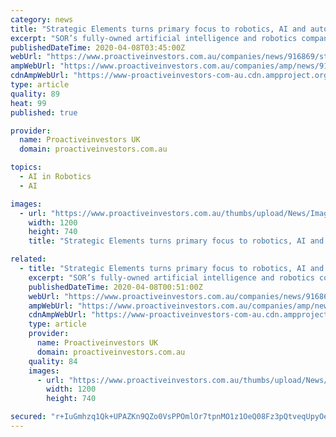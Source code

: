 ```yaml
---
category: news
title: "Strategic Elements turns primary focus to robotics, AI and automation"
excerpt: "SOR’s fully-owned artificial intelligence and robotics company Stealth Technologies is working with Honeywell to build experimental autonomous robotic vehicles. Strategic Elements Ltd (ASX:SOR) is increasing its focus on opportunities in robotics, artificial intelligence (AI) and automation, which are likely to see a big increase in ..."
publishedDateTime: 2020-04-08T03:45:00Z
webUrl: "https://www.proactiveinvestors.com.au/companies/news/916869/strategic-elements-turns-primary-focus-to-robotics-ai-and-automation-916869.html"
ampWebUrl: "https://www.proactiveinvestors.com.au/companies/amp/news/916869"
cdnAmpWebUrl: "https://www-proactiveinvestors-com-au.cdn.ampproject.org/c/s/www.proactiveinvestors.com.au/companies/amp/news/916869"
type: article
quality: 89
heat: 99
published: true

provider:
  name: Proactiveinvestors UK
  domain: proactiveinvestors.com.au

topics:
  - AI in Robotics
  - AI

images:
  - url: "https://www.proactiveinvestors.com.au/thumbs/upload/News/Image/2020_04/1200z740_1586306954_2020-04-08-10-49-14_db8c3de50fe04b48ce8d305771eaa76f.jpg"
    width: 1200
    height: 740
    title: "Strategic Elements turns primary focus to robotics, AI and automation"

related:
  - title: "Strategic Elements turns primary focus to robotics, AI and automation, shares up"
    excerpt: "SOR’s fully-owned artificial intelligence and robotics company Stealth Technologies is working with Honeywell to build experimental autonomous robotic vehicles. Robotic vehicles have a role to play in helping protect critical infrastructure Strategic Elements Ltd (ASX:SOR) is increasing its focus on opportunities in robotics, artificial ..."
    publishedDateTime: 2020-04-08T00:51:00Z
    webUrl: "https://www.proactiveinvestors.com.au/companies/news/916869/strategic-elements-turns-primary-focus-to-robotics-ai-and-automation-shares-up-916869.html"
    ampWebUrl: "https://www.proactiveinvestors.com.au/companies/amp/news/916869"
    cdnAmpWebUrl: "https://www-proactiveinvestors-com-au.cdn.ampproject.org/c/s/www.proactiveinvestors.com.au/companies/amp/news/916869"
    type: article
    provider:
      name: Proactiveinvestors UK
      domain: proactiveinvestors.com.au
    quality: 84
    images:
      - url: "https://www.proactiveinvestors.com.au/thumbs/upload/News/Image/2020_04/1200z740_1586306954_2020-04-08-10-49-14_db8c3de50fe04b48ce8d305771eaa76f.jpg"
        width: 1200
        height: 740

secured: "r+IuGmhzq1Qk+UPAZKn9QZo0VsPPOmlOr7tpnMO1z1OeQ08Fz3pQtveqUpyOeEUsBfJdgrzcl6Y5AkrNDxUQEPrPhZ2NMgBKd4hNemivgb/LJOd9Bl7fLE1Q0wSPOSrojHdgdmCNsIN+E+n9w2IjUbPQdZ7yGefiqHT6lpNrHZKoNVxDG5SMUr5JRuv2IPKSfv8lDLyPVMJbd8mtIZPncmM4d5Jupzezbp2f2YSEpihHaczX4Aj1kN/u1u942Gwle+GLvq9FwgFTjnAjhDNLN2jQN1DStyJ2IEdBuhf/WhqeKzml+Eek1O9w+IbGxqEdOFfaJ9lGRipH0GLG2kxq2apHhxdVT9HuDLsscls3WLHzE4xTdjZ3NLCzy3JupR1xosR/D++tEW1wmQhL8n7v2GqAvWlmT026loPGwSdT6zXyYXwyq5aZrc6D2nzAkXUjGPN/MxxmPoUqJMQvgyylv9pXzm0YOjt0PC20p1AyWPA=;5PZmG+YDwLluTiQqkDtl1Q=="
---
```


